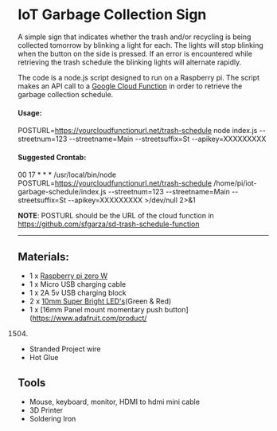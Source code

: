 # IoT Garbage Collection Sign
A simple sign that indicates whether the trash and/or recycling is being collected tomorrow by blinking a light for each. 
The lights will stop blinking when the button on the side is pressed. If an error is encountered while retrieving the trash
schedule the blinking lights will alternate rapidly.

The code is a node.js script designed to run on a Raspberry pi. The script makes an API call to a [Google Cloud Function](https://github.com/sfgarza/sd-trash-schedule-function) in order to retrieve the garbage collection schedule.

#### Usage:
 POSTURL=https://yourcloudfunctionurl.net/trash-schedule node index.js --streetnum=123 --streetname=Main --streetsuffix=St --apikey=XXXXXXXXX
  
#### Suggested Crontab:
 00 17 * * * /usr/local/bin/node POSTURL=https://yourcloudfunctionurl.net/trash-schedule /home/pi/iot-garbage-schedule/index.js  --streetnum=123 --streetname=Main --streetsuffix=St --apikey=XXXXXXXXX >/dev/null 2>&1

 __NOTE__: POSTURL should be the URL of the cloud function in https://github.com/sfgarza/sd-trash-schedule-function
 
 -----

## Materials:
- 1 x [Raspberry pi zero W](https://www.adafruit.com/product/3708)
- 1 x Micro USB charging cable
- 1 x 2A 5v USB charging block
- 2 x [10mm Super Bright LED's](https://www.adafruit.com/product/4204)(Green & Red)
- 1 x [16mm Panel mount momentary push button](https://www.adafruit.com/product/
1504)
- Stranded Project wire
- Hot Glue

## Tools
- Mouse, keyboard, monitor, HDMI to hdmi mini cable 
- 3D Printer
- Soldering Iron


